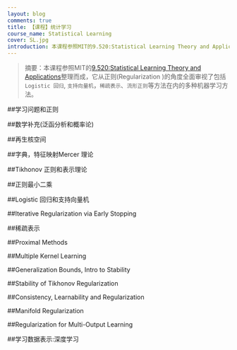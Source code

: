 ```yaml
---
layout: blog
comments: true
title: 【课程】统计学习
course_name: Statistical Learning
cover: SL.jpg
introduction: 本课程参照MIT的9.520:Statistical Learning Theory and Applications整理而成，它从正则(Regularization )的角度全面审视了包括Logistic 回归, 支持向量机，稀疏表示、流形正则等方法在内的多种机器学习方法。
---
```


>摘要：本课程参照MIT的[9.520:Statistical Learning Theory and Applications](http://www.mit.edu/~9.520/fall14/)整理而成，它从正则(Regularization )的角度全面审视了包括`Logistic 回归`, `支持向量机`，`稀疏表示`、`流形正则`等方法在内的多种机器学习方法。

##学习问题和正则

##数学补充(泛函分析和概率论)

##再生核空间

##字典，特征映射Mercer 理论

##Tikhonov 正则和表示理论

##正则最小二乘

##Logistic 回归和支持向量机

##Iterative Regularization via Early Stopping

##稀疏表示

##Proximal Methods

##Multiple Kernel Learning

##Generalization Bounds, Intro to Stability

##Stability of Tikhonov Regularization

##Consistency, Learnability and Regularization    

##Manifold Regularization

##Regularization for Multi-Output Learning

##学习数据表示:深度学习